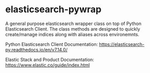 # elasticsearch-pywrap

A general purpose elasticsearch wrapper class on top of Python Elasticsearch Client. The class methods are designed to quickly create/manage indices along with aliases across environemnts.

Python Elasticsearch Client Documentation: https://elasticsearch-py.readthedocs.io/en/v7.14.0/

Elastic Stack and Product Documentation: https://www.elastic.co/guide/index.html
